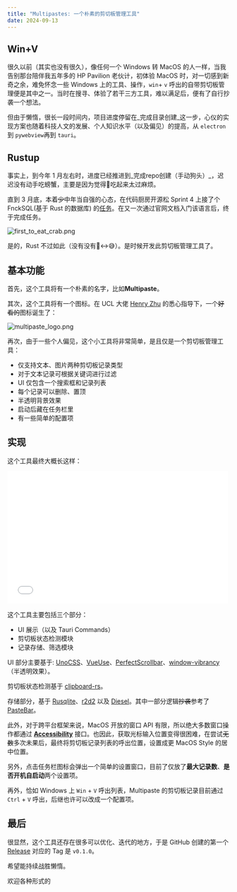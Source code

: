 ```yaml
---
title: "Multipastes: 一个朴素的剪切板管理工具"
date: 2024-09-13
---
```


## Win+V

很久以前（其实也没有很久），像任何一个 Windows 转 MacOS 的人一样，当我告别那台陪伴我五年多的 HP Pavilion 老伙计，初体验 MacOS 时，对一切感到新奇之余，难免怀念一些 Windows 上的工具、操作，`win`+ `v` 呼出的自带剪切板管理便是其中之一。当时在搜寻、体验了若干三方工具，难以满足后，便有了自行抄袭一个想法。

但由于懒惰，很长一段时间内，项目进度停留在_完成目录创建_这一步，心仪的实现方案也随着科技人文的发展、个人知识水平（以及偏见）的提高，从 `electron`到 `pywebview`再到 `tauri`。

## Rustup

事实上，到今年 1 月左右时，进度已经推进到_完成repo创建（手动狗头）_，迟迟没有动手吃螃蟹，主要是因为觉得🦀吃起来太过麻烦。

直到 3 月底，本着~~少~~中年当自强的心态，在代码厨房开源松 Sprint 4 上接了个 FnckSQL(基于 Rust 的数据库) 的[任务](https://codekitchen.community/t/topic/1286)。在又一次通过官网文档入门该语言后，终于完成任务。

![first_to_eat_crab.png](/first_to_eat_crab.png)

是的，Rust 不过如此（没有没有🙂‍↔️😅）。是时候开发此剪切板管理工具了。

## 基本功能

首先，这个工具将有一个朴素的名字，比如**Multipaste**。

其次，这个工具将有一个图标。在 UCL 大佬 [Henry Zhu](https://www.instagram.com/henryz97222?utm_source=ig_web_button_share_sheet&igsh=ZDNlZDc0MzIxNw==) 的悉心指导下，一个~~好看的~~图标诞生了：

![multipaste_logo.png](/multipaste_logo.png)

再次，由于一些个人偏见，这个小工具将非常简单，是且仅是一个剪切板管理工具：

+ 仅支持文本、图片两种剪切板记录类型
+ 对于文本记录可根据关键词进行过滤
+ UI 仅包含一个搜索框和记录列表
+ 每个记录可以删除、置顶
+ 半透明背景效果
+ 启动后藏在任务栏里
+ 有一些简单的配置项

## 实现

这个工具最终大概长这样：

<iframe src="//player.bilibili.com/player.html?aid=113429197230190&bvid=BV1scDaYcEeA&cid=26625444150&p=1" scrolling="no" border="0" frameborder="no" framespacing="0" allowfullscreen="true" width="500" height="300"></iframe>

这个工具主要包括三个部分：

+ UI 展示（以及 Tauri Commands）
+ 剪切板状态检测模块
+ 记录存储、筛选模块

UI 部分主要基于: [UnoCSS](https://unocss.dev/)、[VueUse](https://vueuse.org/)、[PerfectScrollbar](https://www.npmjs.com/package/perfect-scrollbar)、[window-vibrancy](https://github.com/tauri-apps/window-vibrancy)（半透明效果）。

剪切板状态检测基于 [clipboard-rs](https://github.com/ChurchTao/clipboard-rs)。

存储部分，基于 [Rusqlite](https://github.com/rusqlite/rusqlite)、[r2d2](https://github.com/sfackler/r2d2) 以及 [Diesel](https://github.com/diesel-rs/diesel)。其中一部分逻辑~~抄袭~~参考了 [PasteBar](https://github.com/PasteBar/PasteBarApp)。

此外，对于跨平台框架来说，MacOS 开放的窗口 API 有限，所以绝大多数窗口操作都通过 **[Accessibility](https://github.com/eiz/accessibility)** 接口。也因此，获取光标输入位置变得很困难，在尝试~~无数~~多次未果后，最终将剪切板记录列表的呼出位置，设置成更 MacOS Style 的居中位置。

另外，点击任务栏图标会弹出一个简单的设置窗口，目前了仅放了**最大记录数**、**是否开机自启动**两个设置项。

再外，恰如 Windows 上 `Win` + `V` 呼出列表，Multipaste 的剪切板记录目前通过 `Ctrl` + `V` 呼出，后继也许可以改成一个配置项。

## 最后

很显然，这个工具还存在很多可以优化、迭代的地方，于是 GitHub 创建的第一个 [Release](https://github.com/tkzt/multipaste/releases/tag/v0.1.0) 对应的 Tag 是 `v0.1.0`。

希望能持续战胜懒惰。

欢迎各种形式的





